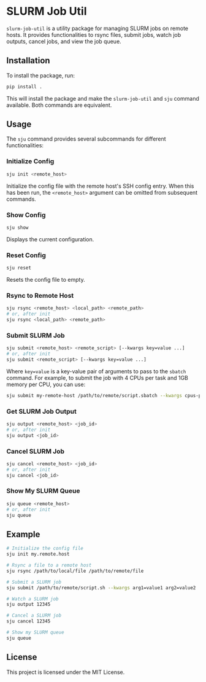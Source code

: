 # SLURM Job Util

`slurm-job-util` is a utility package for managing SLURM jobs on remote hosts. It provides functionalities to rsync files, submit jobs, watch job outputs, cancel jobs, and view the job queue.

## Installation

To install the package, run:

```sh
pip install .
```

This will install the package and make the `slurm-job-util` and `sju` command available.
Both commands are equivalent.

## Usage

The `sju` command provides several subcommands for different functionalities:

### Initialize Config

```sh
sju init <remote_host>
```

Initialize the config file with the remote host's SSH config entry.
When this has been run, the `<remote_host>` argument can be omitted from subsequent commands.

### Show Config

```sh
sju show
```

Displays the current configuration.

### Reset Config

```sh
sju reset
```

Resets the config file to empty.

### Rsync to Remote Host

```sh
sju rsync <remote_host> <local_path> <remote_path>
# or, after init
sju rsync <local_path> <remote_path>
```

### Submit SLURM Job

```sh
sju submit <remote_host> <remote_script> [--kwargs key=value ...]
# or, after init
sju submit <remote_script> [--kwargs key=value ...]
```

Where `key=value` is a key-value pair of arguments to pass to the `sbatch` command.
For example, to submit the job with 4 CPUs per task and 1GB memory per CPU, you can use:

```sh
sju submit my-remote-host /path/to/remote/script.sbatch --kwargs cpus-per-task=4 mem-per-cpu=1G
```

### Get SLURM Job Output

```sh
sju output <remote_host> <job_id>
# or, after init
sju output <job_id>
```

### Cancel SLURM Job

```sh
sju cancel <remote_host> <job_id>
# or, after init
sju cancel <job_id>
```

### Show My SLURM Queue

```sh
sju queue <remote_host>
# or, after init
sju queue
```

## Example

```sh
# Initialize the config file
sju init my.remote.host

# Rsync a file to a remote host
sju rsync /path/to/local/file /path/to/remote/file

# Submit a SLURM job
sju submit /path/to/remote/script.sh --kwargs arg1=value1 arg2=value2

# Watch a SLURM job
sju output 12345

# Cancel a SLURM job
sju cancel 12345

# Show my SLURM queue
sju queue
```

## License

This project is licensed under the MIT License.
